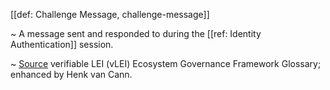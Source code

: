 [[def: Challenge Message, challenge-message]]

~ A message sent and responded to during the [[ref: Identity Authentication]] session.

~ [Source](https://www.gleif.org/vlei/introducing-the-vlei-ecosystem-governance-framework/2023-12-15_vlei-egf-v2.0-glossary_v1.3_final.pdf) verifiable LEI (vLEI) Ecosystem Governance Framework Glossary; enhanced by Henk van Cann.
